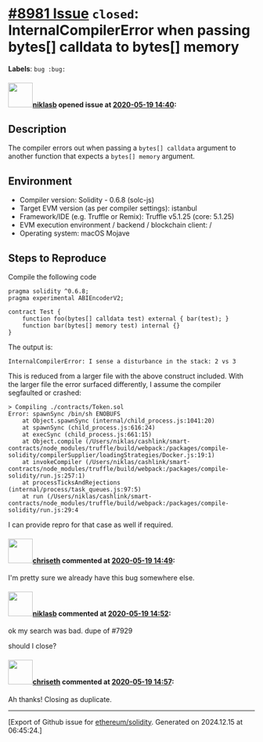 # [\#8981 Issue](https://github.com/ethereum/solidity/issues/8981) `closed`: InternalCompilerError when passing bytes[] calldata to bytes[] memory
**Labels**: `bug :bug:`


#### <img src="https://avatars.githubusercontent.com/u/94819?u=7c389ca3193e52ea71e9d0f0c55c42ba5fa67b6a&v=4" width="50">[niklasb](https://github.com/niklasb) opened issue at [2020-05-19 14:40](https://github.com/ethereum/solidity/issues/8981):

<!--## Prerequisites

- First, many thanks for taking part in the community. We really appreciate that.
- We realize there is a lot of information requested here. We ask only that you do your best to provide as much information as possible so we can better help you.
- Support questions are better asked in one of the following locations:
	- [Solidity chat](https://gitter.im/ethereum/solidity)
	- [Stack Overflow](https://ethereum.stackexchange.com/)
- Ensure the issue isn't already reported.
- The issue should be reproducible with the latest solidity version; however, this isn't a hard requirement and being reproducible with an older version is sufficient.
-->


## Description

The compiler errors out when passing a `bytes[] calldata` argument to another function that expects a `bytes[] memory` argument.



## Environment

- Compiler version: Solidity - 0.6.8 (solc-js)
- Target EVM version (as per compiler settings): istanbul
- Framework/IDE (e.g. Truffle or Remix): Truffle v5.1.25 (core: 5.1.25)
- EVM execution environment / backend / blockchain client: /
- Operating system: macOS Mojave


## Steps to Reproduce

Compile the following code

```solidity
pragma solidity ^0.6.8;
pragma experimental ABIEncoderV2;

contract Test {
    function foo(bytes[] calldata test) external { bar(test); }
    function bar(bytes[] memory test) internal {}
}
```

The output is: 

```
InternalCompilerError: I sense a disturbance in the stack: 2 vs 3
```

This is reduced from a larger file with the above construct included. With the larger file the error surfaced differently, I assume the compiler segfaulted or crashed:

```
> Compiling ./contracts/Token.sol
Error: spawnSync /bin/sh ENOBUFS
    at Object.spawnSync (internal/child_process.js:1041:20)
    at spawnSync (child_process.js:616:24)
    at execSync (child_process.js:661:15)
    at Object.compile (/Users/niklas/cashlink/smart-contracts/node_modules/truffle/build/webpack:/packages/compile-solidity/compilerSupplier/loadingStrategies/Docker.js:19:1)
    at invokeCompiler (/Users/niklas/cashlink/smart-contracts/node_modules/truffle/build/webpack:/packages/compile-solidity/run.js:257:1)
    at processTicksAndRejections (internal/process/task_queues.js:97:5)
    at run (/Users/niklas/cashlink/smart-contracts/node_modules/truffle/build/webpack:/packages/compile-solidity/run.js:29:4
```

I can provide repro for that case as well if required.

#### <img src="https://avatars.githubusercontent.com/u/9073706?v=4" width="50">[chriseth](https://github.com/chriseth) commented at [2020-05-19 14:49](https://github.com/ethereum/solidity/issues/8981#issuecomment-630871192):

I'm pretty sure we already have this bug somewhere else.

#### <img src="https://avatars.githubusercontent.com/u/94819?u=7c389ca3193e52ea71e9d0f0c55c42ba5fa67b6a&v=4" width="50">[niklasb](https://github.com/niklasb) commented at [2020-05-19 14:52](https://github.com/ethereum/solidity/issues/8981#issuecomment-630872964):

ok my search was bad. dupe of #7929

should I close?

#### <img src="https://avatars.githubusercontent.com/u/9073706?v=4" width="50">[chriseth](https://github.com/chriseth) commented at [2020-05-19 14:57](https://github.com/ethereum/solidity/issues/8981#issuecomment-630876612):

Ah thanks! Closing as duplicate.


-------------------------------------------------------------------------------



[Export of Github issue for [ethereum/solidity](https://github.com/ethereum/solidity). Generated on 2024.12.15 at 06:45:24.]
